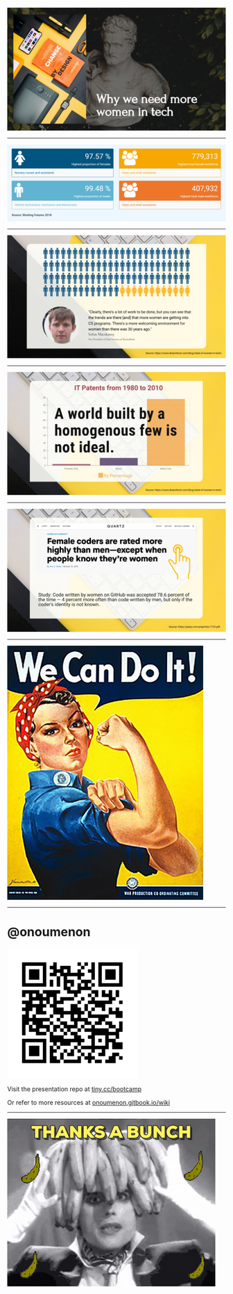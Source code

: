 
![why more women](./slide25.jpg)

---

![not just tech](./slide26.png)

---

![dev head count](./slide27.jpg)

---

![IT patents](./slide28.jpg)

---

![who's better](./slide29.jpg)

---

![we can do it](./slide30.jpg)

---

# @onoumenon

![QR code](./frame.png)

Visit the presentation repo at [tiny.cc/bootcamp](https://github.com/onoumenon/codinggirls-tw-presentatio) 

Or refer to more resources at [onoumenon.gitbook.io/wiki](https://onoumenon.gitbook.io/wiki/)

---

![thanks](./thanks.gif)
